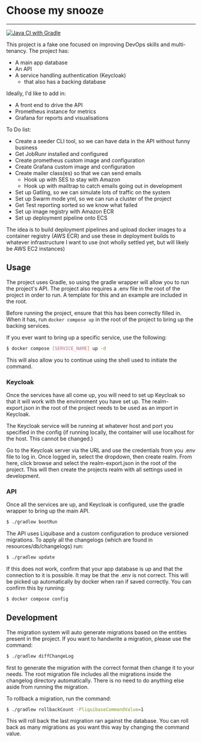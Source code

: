 # Choose my snooze
___
[![Java CI with Gradle](https://github.com/Captainmango/choose-my-snooze/actions/workflows/gradle.yml/badge.svg)](https://github.com/Captainmango/choose-my-snooze/actions/workflows/gradle.yml)

This project is a fake one focused on improving DevOps skills and multi-tenancy. The project has:
- A main app database
- An API
- A service handling authentication (Keycloak)
  - that also has a backing database

Ideally, I'd like to add in:
- A front end to drive the API
- Prometheus instance for metrics
- Grafana for reports and visualisations

To Do list:
- Create a seeder CLI tool, so we can have data in the API without funny business
- Get JobRunr installed and configured
- Create prometheus custom image and configuration
- Create Grafana custom image and configuration
- Create mailer class(es) so that we can send emails
  - Hook up with SES to stay with Amazon
  - Hook up with mailtrap to catch emails going out in development
- Set up Gatling, so we can simulate lots of traffic on the system
- Set up Swarm mode yml, so we can run a cluster of the project
- Get Test reporting sorted so we know what failed
- Set up image registry with Amazon ECR
- Set up deployment pipeline onto ECS

The idea is to build deployment pipelines and upload docker images to a container registry (AWS ECR) and use these in deployment builds to whatever infrastructure I want to use (not wholly settled yet, but will likely be AWS EC2 instances)

## Usage
The project uses Gradle, so using the gradle wrapper will allow you to run the project's API. The project also requires a .env file in the root of the project in order to run. A template for this and an example are included in the root.

Before running the project, ensure that this has been correctly filled in. When it has, run `docker compose up` in the root of the project to bring up the backing services.

If you ever want to bring up a specific service, use the following:

```bash
$ docker compose [SERVICE_NAME] up -d
```
This will also allow you to continue using the shell used to initiate the command. 

### Keycloak

Once the services have all come up, you will need to set up Keycloak so that it will work with the environment you have set up. The realm-export.json in the root of the project needs to be used as an import in Keycloak.

The Keycloak service will be running at whatever host and port you specified in the config (if running locally, the container will use localhost for the host. This cannot be changed.)

Go to the Keycloak server via the URL and use the credentials from you .env file to log in. Once logged in, select the dropdown, then create realm. From here, click browse and select the realm-export.json in the root of the project. This will then create the projects realm with all settings used in development.

### API 
Once all the services are up, and Keycloak is configured, use the gradle wrapper to bring up the main API.

```bash
$ ./gradlew bootRun
```

The API uses Liquibase and a custom configuration to produce versioned migrations. To apply all the changelogs (which are found in resources/db/changelogs) run:
```bash
$ ./gradlew update
```

If this does not work, confirm that your app database is up and that the connection to it is possible. It may be that the .env is not correct. This will be picked up automatically by docker when ran if saved correctly. You can confirm this by running:

```bash
$ docker compose config
```

## Development
The migration system will auto generate migrations based on the entities present in the project. If you want to handwrite a migration, please use the command:

```bash
$ ./gradlew diffChangeLog
```

first to generate the migration with the correct format then change it to your needs. The root migration file includes all the migrations inside the changelog directory automatically. There is no need to do anything else aside from running the migration.

To rollback a migration, run the command:
```bash
$ ./gradlew rollbackCount -PliquibaseCommandValue=1 
```

This will roll back the last migration ran against the database. You can roll back as many migrations as you want this way by changing the command value.

